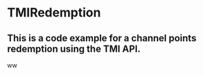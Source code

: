 # TMIRedemption

This is a code example for a channel points redemption using the TMI API.
------------------------------------------------------------------------

ww

